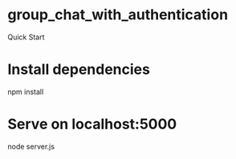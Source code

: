# group_chat_with_authentication
Quick Start
# Install dependencies
npm install

# Serve on localhost:5000
node server.js
